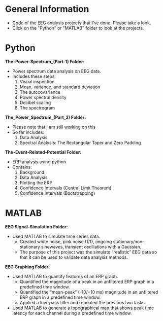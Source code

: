 # General Information

- Code of the EEG analysis projects that I've done. Please take a look. 
- Click on the "Python" or "MATLAB" folder to look at the projects. 

# Python

**The-Power-Spectrum_(Part-1) Folder:**
- Power spectrum data analysis on EEG data.
- Includes these steps:
  1. Visual inspection
  2. Mean, variance, and standard deviation
  3. The autocovariance
  4. Power spectral density
  5. Decibel scaling
  6. The spectrogram

**The_Power_Spectrum_(Part_2) Folder:**
- Please note that I am still working on this
- So far includes:
	1. Data Analysis
	2. Spectral Analysis: The Rectangular Taper and 	Zero Padding
	


**The-Event-Related-Potential Folder:**

- ERP analysis using python
- Contains: 
	1. Background
	2. Data Analysis 
	3. Plotting the ERP 
	4. Confidence Intervals (Central Limit Theorem)
	5. Confidence Intervals (Bootstrapping)


# MATLAB

**EEG Signal-Simulation Folder:**
- Used MATLAB to simulate time series data.
  - Created white noise, pink noise (1/f), ongoing stationary/non-stationary sinewaves, transient oscillations with a Gaussian.
  - The purpose of this project was the simulate “realistic” EEG data so that it can be used to validate data analysis methods. 

**EEG Graphing Folder:**
- Used MATLAB to quantify features of an ERP graph.
  - Quantified the magnitude of a peak in an unfiltered ERP graph in a predefined time window.
  - Quantified the “mean-peak” (-10/+10 ms) magnitude in an unfiltered ERP graph in a predefined time window.
  - Applied a low-pass filter and repeated the previous two tasks.  
- Used MATLAB to generate a topographical map that shows peak time latency for each channel during a predefined time window.

